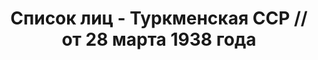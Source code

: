 ---
title: Список лиц - Туркменская ССР // от 28 марта 1938 года
description: РГАСПИ, ф.17, оп.171, дело 415, лист 214
images:
- /disk/pictures/v07/17-171-415-214.jpg
- /disk/pictures/v07/17-171-415-215.jpg
- /disk/pictures/v07/17-171-415-216.jpg
- /disk/pictures/v07/17-171-415-217.jpg
- /disk/pictures/v07/17-171-415-218.jpg
- /disk/pictures/v07/17-171-415-219.jpg
---